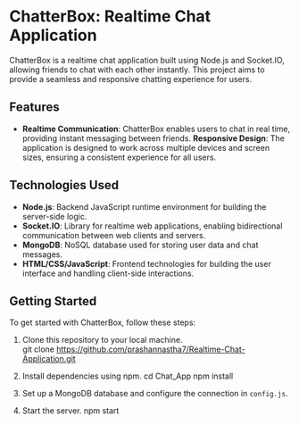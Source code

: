 # ChatterBox: Realtime Chat Application

ChatterBox is a realtime chat application built using Node.js and Socket.IO, allowing friends to chat with each other instantly. This project aims to provide a seamless and responsive chatting experience for users.

## Features

- **Realtime Communication**: ChatterBox enables users to chat in real time, providing instant messaging between friends.
**Responsive Design**: The application is designed to work across multiple devices and screen sizes, ensuring a consistent experience for all users.

## Technologies Used

- **Node.js**: Backend JavaScript runtime environment for building the server-side logic.
- **Socket.IO**: Library for realtime web applications, enabling bidirectional communication between web clients and servers.
- **MongoDB**: NoSQL database used for storing user data and chat messages.
- **HTML/CSS/JavaScript**: Frontend technologies for building the user interface and handling client-side interactions.

## Getting Started

To get started with ChatterBox, follow these steps:

1. Clone this repository to your local machine. <br>
   git clone https://github.com/prashannastha7/Realtime-Chat-Application.git
   
2. Install dependencies using npm.
   cd Chat_App
   npm install
   
3. Set up a MongoDB database and configure the connection in `config.js`.

4. Start the server.
   npm start

